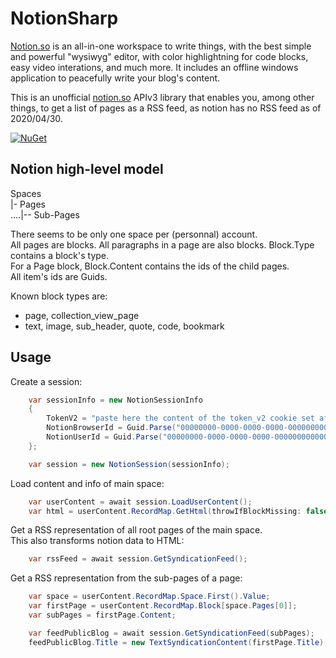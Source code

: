 # NotionSharp

[Notion.so](https://notion.so) is an all-in-one workspace to write things, with the best simple and powerful "wysiwyg" editor, with color highlightning for code blocks, easy video interations, and much more. It includes an offline windows application to peacefully write your blog's content.

This is an unofficial [notion.so](https://notion.so) APIv3 library that enables you, among other things, to get a list of pages as a RSS feed, as notion has no RSS feed as of 2020/04/30.

[![NuGet][nuget-img]][nuget-link]

[nuget-link]: https://www.nuget.org/packages/Softlion.NotionSharp/
[nuget-img]: https://img.shields.io/nuget/v/Softlion.NotionSharp

## Notion high-level model

Spaces  
|- Pages  
....|-- Sub-Pages

There seems to be only one space per (personnal) account.  
All pages are blocks. All paragraphs in a page are also blocks. Block.Type contains a block's type.  
For a Page block, Block.Content contains the ids of the child pages.  
All item's ids are Guids.

Known block types are:
- page, collection_view_page
- text, image, sub_header, quote, code, bookmark

## Usage

Create a session:

```csharp
    var sessionInfo = new NotionSessionInfo 
    {
        TokenV2 = "paste here the content of the token_v2 cookie set after you logged in notion.so",
        NotionBrowserId = Guid.Parse("00000000-0000-0000-0000-000000000000"), //paste the content of the notion_browser_id cookie
        NotionUserId = Guid.Parse("00000000-0000-0000-0000-000000000000") //paste the content of the notion_user_id cookie
    };

    var session = new NotionSession(sessionInfo);
```

Load content and info of main space:

```csharp
    var userContent = await session.LoadUserContent();
    var html = userContent.RecordMap.GetHtml(throwIfBlockMissing: false);
```
    
Get a RSS representation of all root pages of the main space.  
This also transforms notion data to HTML:

```csharp
    var rssFeed = await session.GetSyndicationFeed();
```
    
    
Get a RSS representation from the sub-pages of a page:

```csharp
    var space = userContent.RecordMap.Space.First().Value;
    var firstPage = userContent.RecordMap.Block[space.Pages[0]];
    var subPages = firstPage.Content;

    var feedPublicBlog = await session.GetSyndicationFeed(subPages);
    feedPublicBlog.Title = new TextSyndicationContent(firstPage.Title);
```
